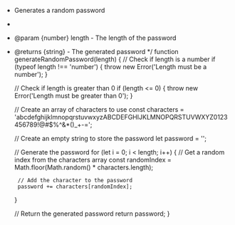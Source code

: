  * Generates a random password
 *
 * @param {number} length - The length of the password
 * @returns {string} - The generated password
 */
function generateRandomPassword(length) {
    // Check if length is a number
    if (typeof length !== 'number') {
        throw new Error('Length must be a number');
    }

    // Check if length is greater than 0
    if (length <= 0) {
        throw new Error('Length must be greater than 0');
    }

    // Create an array of characters to use
    const characters = 'abcdefghijklmnopqrstuvwxyzABCDEFGHIJKLMNOPQRSTUVWXYZ0123456789!@#$%^&*()_+-=';

    // Create an empty string to store the password
    let password = '';

    // Generate the password
    for (let i = 0; i < length; i++) {
        // Get a random index from the characters array
        const randomIndex = Math.floor(Math.random() * characters.length);

        // Add the character to the password
        password += characters[randomIndex];
    }

    // Return the generated password
    return password;
}
